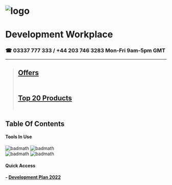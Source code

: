# ![logo](https://goodhealthnaturally.com/img/logo-1637795175.jpg)<br>
# Development Workplace<br>
### ☎ 03337 777 333 / +44 203 746 3283  Mon-Fri 9am-5pm GMT<br><hr>
> ## [Offers](https://goodhealthnaturally.com/223-offers)<br><br>
> ## [Top 20 Products](https://goodhealthnaturally.com/215-top-20-products)<br><br>
## Table Of Contents
#### Tools In Use
![badmath](https://img.shields.io/badge/Good%20Health%20Naturally%20USE%20--%3E-PrestaShop-orange)
![badmath](https://img.shields.io/badge/Good%20Health%20Naturally%20USE%20--%3E-WordPress-lightgrey)<br>
![badmath](https://img.shields.io/badge/Good%20Health%20Naturally%20USE%20--%3E-PHP-blue)
![badmath](https://img.shields.io/badge/Good%20Health%20Naturally%20USE%20--%3E-MySQL-orange)

#### Quick Access
#### - [Development Plan 2022](https://github.com/orgs/good-health-naturally-workplace1/projects/1)

